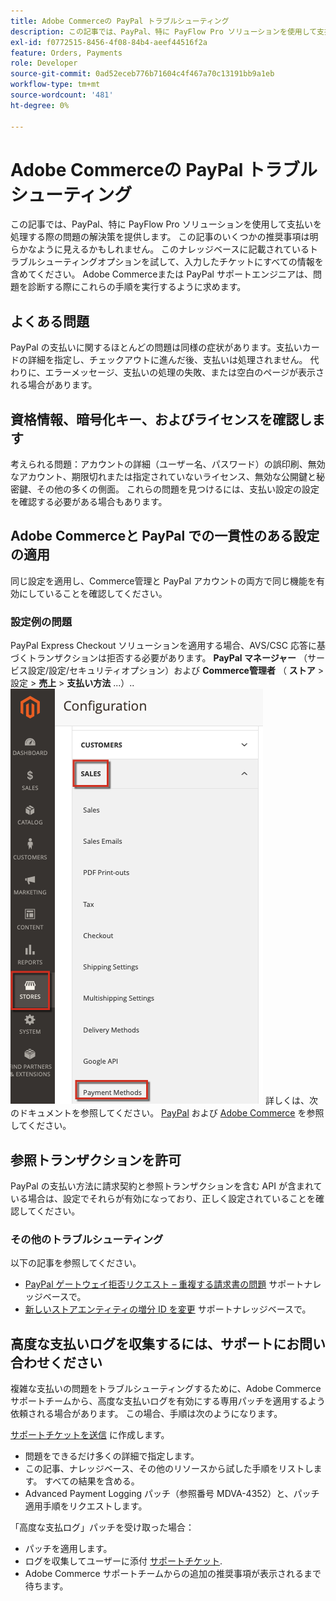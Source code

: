 ```yaml
---
title: Adobe Commerceの PayPal トラブルシューティング
description: この記事では、PayPal、特に PayFlow Pro ソリューションを使用して支払いを処理する際の問題の解決策を提供します。 この記事のいくつかの推奨事項は明らかなように見えるかもしれません。 このナレッジベースに記載されているトラブルシューティングオプションを試して、入力したチケットにすべての情報を含めてください。 Adobe Commerceまたは PayPal サポートエンジニアは、問題を診断する際にこれらの手順を実行するように求めます。
exl-id: f0772515-8456-4f08-84b4-aeef44516f2a
feature: Orders, Payments
role: Developer
source-git-commit: 0ad52eceb776b71604c4f467a70c13191bb9a1eb
workflow-type: tm+mt
source-wordcount: '481'
ht-degree: 0%

---
```


# Adobe Commerceの PayPal トラブルシューティング

この記事では、PayPal、特に PayFlow Pro ソリューションを使用して支払いを処理する際の問題の解決策を提供します。 この記事のいくつかの推奨事項は明らかなように見えるかもしれません。 このナレッジベースに記載されているトラブルシューティングオプションを試して、入力したチケットにすべての情報を含めてください。 Adobe Commerceまたは PayPal サポートエンジニアは、問題を診断する際にこれらの手順を実行するように求めます。

## よくある問題

PayPal の支払いに関するほとんどの問題は同様の症状があります。支払いカードの詳細を指定し、チェックアウトに進んだ後、支払いは処理されません。 代わりに、エラーメッセージ、支払いの処理の失敗、または空白のページが表示される場合があります。

## 資格情報、暗号化キー、およびライセンスを確認します

考えられる問題：アカウントの詳細（ユーザー名、パスワード）の誤印刷、無効なアカウント、期限切れまたは指定されていないライセンス、無効な公開鍵と秘密鍵、その他の多くの側面。 これらの問題を見つけるには、支払い設定の設定を確認する必要がある場合もあります。

## Adobe Commerceと PayPal での一貫性のある設定の適用

同じ設定を適用し、Commerce管理と PayPal アカウントの両方で同じ機能を有効にしていることを確認してください。

### 設定例の問題

PayPal Express Checkout ソリューションを適用する場合、AVS/CSC 応答に基づくトランザクションは拒否する必要があります。 **PayPal マネージャー** （サービス設定/設定/セキュリティオプション）および **Commerce管理者** （ **ストア** > 設定 > **売上** > **支払い方法** ...）..
![magento_paypal_settings_2.4.1.png](assets/magento_paypal_settings_2.4.1.png)
詳しくは、次のドキュメントを参照してください。 [PayPal](https://www.paypalobjects.com/en_US/vhelp/paypalmanager_help/setup.htm) および [Adobe Commerce](/docs/commerce-admin/stores-sales/payments/paypal/paypal-express-checkout.html) を参照してください。

## 参照トランザクションを許可

PayPal の支払い方法に請求契約と参照トランザクションを含む API が含まれている場合は、設定でそれらが有効になっており、正しく設定されていることを確認してください。

### その他のトラブルシューティング

以下の記事を参照してください。

* [PayPal ゲートウェイ拒否リクエスト – 重複する請求書の問題](/help/troubleshooting/payments/paypal-gateway-rejected-request-duplicate-invoice-issue.md) サポートナレッジベースで。
* [新しいストアエンティティの増分 ID を変更](/help/how-to/general/change-increment-id-for-a-db-entity-order-invoice-credit-memo-etc-on-particular-store.md) サポートナレッジベースで。

## 高度な支払いログを収集するには、サポートにお問い合わせください

複雑な支払いの問題をトラブルシューティングするために、Adobe Commerce サポートチームから、高度な支払いログを有効にする専用パッチを適用するよう依頼される場合があります。 この場合、手順は次のようになります。

[サポートチケットを送信](/help/help-center-guide/help-center/magento-help-center-user-guide.md#submit-ticket) に作成します。

* 問題をできるだけ多くの詳細で指定します。
* この記事、ナレッジベース、その他のリソースから試した手順をリストします。 すべての結果を含める。
* Advanced Payment Logging パッチ（参照番号 MDVA-4352）と、パッチ適用手順をリクエストします。

「高度な支払ログ」パッチを受け取った場合：

* パッチを適用します。
* ログを収集してユーザーに添付 [サポートチケット](/help/help-center-guide/help-center/magento-help-center-user-guide.md#submit-ticket).
* Adobe Commerce サポートチームからの追加の推奨事項が表示されるまで待ちます。
